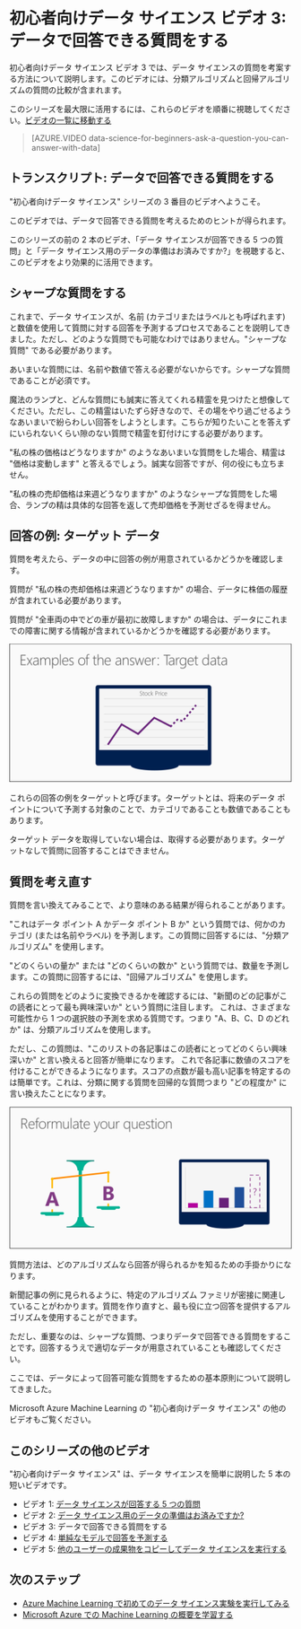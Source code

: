 <properties
   pageTitle="データで回答できる質問をする: 初心者向けデータ サイエンス | Microsoft Azure"
   description="初心者向けデータ サイエンス ビデオ 3 では、データ サイエンスの質問を考案する方法について説明します。分類の質問と回帰の質問の比較も含まれます。"
   keywords="質問の選択,データ サイエンスの質問,質問の考案,質問の考案,回帰の質問,分類の質問,シャープな質問"
   services="machine-learning"
   documentationCenter="na"
   authors="brohrer-ms"
   manager="paulettm"
   editor="cjgronlund"/>

<tags
   ms.service="machine-learning"
   ms.devlang="na"
   ms.topic="article"
   ms.tgt_pltfrm="na"
   ms.workload="na"
   ms.date="06/28/2016"
   ms.author="cgronlun;brohrer;garye"/>

# 初心者向けデータ サイエンス ビデオ 3: データで回答できる質問をする 

初心者向けデータ サイエンス ビデオ 3 では、データ サイエンスの質問を考案する方法について説明します。このビデオには、分類アルゴリズムと回帰アルゴリズムの質問の比較が含まれます。

このシリーズを最大限に活用するには、これらのビデオを順番に視聴してください。[ビデオの一覧に移動する](#other-videos-in-this-series)

> [AZURE.VIDEO data-science-for-beginners-ask-a-question-you-can-answer-with-data]

<h2>トランスクリプト: データで回答できる質問をする</h2>

"初心者向けデータ サイエンス" シリーズの 3 番目のビデオへようこそ。

このビデオでは、データで回答できる質問を考えるためのヒントが得られます。

このシリーズの前の 2 本のビデオ、「データ サイエンスが回答できる 5 つの質問」と「データ サイエンス用のデータの準備はお済みですか?」を視聴すると、このビデオをより効果的に活用できます。

## シャープな質問をする

これまで、データ サイエンスが、名前 (カテゴリまたはラベルとも呼ばれます) と数値を使用して質問に対する回答を予測するプロセスであることを説明してきました。ただし、どのような質問でも可能なわけではありません。"シャープな質問" である必要があります。

あいまいな質問には、名前や数値で答える必要がないからです。シャープな質問であることが必須です。

魔法のランプと、どんな質問にも誠実に答えてくれる精霊を見つけたと想像してください。ただし、この精霊はいたずら好きなので、その場をやり過ごせるようなあいまいで紛らわしい回答をしようとします。こちらが知りたいことを答えずにいられないくらい隙のない質問で精霊を釘付けにする必要があります。

"私の株の価格はどうなりますか" のようなあいまいな質問をした場合、精霊は "価格は変動します" と答えるでしょう。誠実な回答ですが、何の役にも立ちません。

"私の株の売却価格は来週どうなりますか" のようなシャープな質問をした場合、ランプの精は具体的な回答を返して売却価格を予測せざるを得ません。

## 回答の例: ターゲット データ

質問を考えたら、データの中に回答の例が用意されているかどうかを確認します。

質問が "私の株の売却価格は来週どうなりますか" の場合、データに株価の履歴が含まれている必要があります。

質問が "全車両の中でどの車が最初に故障しますか" の場合は、データにこれまでの障害に関する情報が含まれているかどうかを確認する必要があります。

![ターゲット データ - 回答の例。データ サイエンスの質問を考案する。](./media/machine-learning-data-science-for-beginners-ask-a-question-you-can-answer-with-data/machine-learning-data-science-target-data.png)

これらの回答の例をターゲットと呼びます。ターゲットとは、将来のデータ ポイントについて予測する対象のことで、カテゴリであることも数値であることもあります。

ターゲット データを取得していない場合は、取得する必要があります。ターゲットなしで質問に回答することはできません。

## 質問を考え直す

質問を言い換えてみることで、より意味のある結果が得られることがあります。

"これはデータ ポイント A かデータ ポイント B か" という質問では、何かのカテゴリ (または名前やラベル) を予測します。この質問に回答するには、"分類アルゴリズム" を使用します。

"どのくらいの量か" または "どのくらいの数か" という質問では、数量を予測します。この質問に回答するには、"回帰アルゴリズム" を使用します。

これらの質問をどのように変換できるかを確認するには、"新聞のどの記事がこの読者にとって最も興味深いか" という質問に注目します。 これは、さまざまな可能性から 1 つの選択肢の予測を求める質問です。つまり "A、B、C、D のどれか" は、分類アルゴリズムを使用します。

ただし、この質問は、"このリストの各記事はこの読者にとってどのくらい興味深いか" と言い換えると回答が簡単になります。 これで各記事に数値のスコアを付けることができるようになります。スコアの点数が最も高い記事を特定するのは簡単です。これは、分類に関する質問を回帰的な質問つまり "どの程度か" に言い換えたことになります。

![質問を考え直す。分類の質問と回帰の質問。](./media/machine-learning-data-science-for-beginners-ask-a-question-you-can-answer-with-data/machine-learning-data-science-classification-question-vs-regression-question.png)

質問方法は、どのアルゴリズムなら回答が得られるかを知るための手掛かりになります。

新聞記事の例に見られるように、特定のアルゴリズム ファミリが密接に関連していることがわかります。質問を作り直すと、最も役に立つ回答を提供するアルゴリズムを使用することができます。

ただし、重要なのは、シャープな質問、つまりデータで回答できる質問をすることです。回答するうえで適切なデータが用意されていることも確認してください。

ここでは、データによって回答可能な質問をするための基本原則について説明してきました。

Microsoft Azure Machine Learning の "初心者向けデータ サイエンス" の他のビデオもご覧ください。

## このシリーズの他のビデオ

"初心者向けデータ サイエンス" は、データ サイエンスを簡単に説明した 5 本の短いビデオです。


  * ビデオ 1: [データ サイエンスが回答する 5 つの質問](machine-learning-data-science-for-beginners-the-5-questions-data-science-answers.md)
  * ビデオ 2: [データ サイエンス用のデータの準備はお済みですか?](machine-learning-data-science-for-beginners-is-your-data-ready-for-data-science.md)
  * ビデオ 3: データで回答できる質問をする
  * ビデオ 4: [単純なモデルで回答を予測する](machine-learning-data-science-for-beginners-predict-an-answer-with-a-simple-model.md)
  * ビデオ 5: [他のユーザーの成果物をコピーしてデータ サイエンスを実行する](machine-learning-data-science-for-beginners-copy-other-peoples-work-to-do-data-science.md)

## 次のステップ

  * [Azure Machine Learning で初めてのデータ サイエンス実験を実行してみる](machine-learning-create-experiment.md)
  * [Microsoft Azure での Machine Learning の概要を学習する](machine-learning-what-is-machine-learning.md)

<!---HONumber=AcomDC_0706_2016--->
